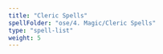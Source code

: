 ```yaml
---
title: "Cleric Spells"
spellFolder: "ose/4. Magic/Cleric Spells"
type: "spell-list"
weight: 5
---
```


